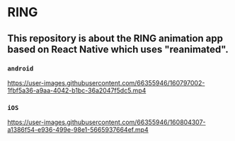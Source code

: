 # RING
## This repository is about the RING animation app based on React Native which uses "reanimated".

### ``` android ```
https://user-images.githubusercontent.com/66355946/160797002-1fbf5a36-a9aa-4042-b1bc-36a2047f5dc5.mp4

### ``` iOS ```
https://user-images.githubusercontent.com/66355946/160804307-a1386f54-e936-499e-98e1-5665937664ef.mp4
